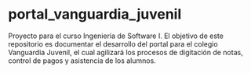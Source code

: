 # portal_vanguardia_juvenil
Proyecto para el curso Ingeniería de Software I. El objetivo de este repositorio es documentar el desarrollo del portal para el colegio Vanguardia Juvenil, el cual agilizará los procesos de digitación de notas, control de pagos y asistencia de los alumnos.
